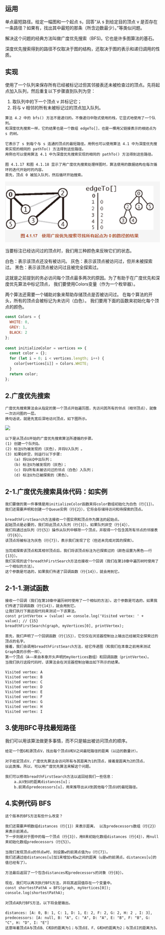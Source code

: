 ##  运用
单点最短路径。给定一幅图和一个起点 s，回答“从 s 到给定目的顶点 v 是否存在一条路径？如果有，找出其中最短的那条（所含边数最少）。”等类似问题。

解决这个问题的经典方法叫做广度优先搜索（BFS)。它也是许多图算法的基石。

深度优先搜索得到的路径不仅取决于图的结构，还取决于图的表示和递归调用的性质。

##  实现
使用了一个队列来保存所有已经被标记过但其邻接表还未被检查过的顶点。先将起点加入队列，然后重复以下步骤直到队列为空：
1. 取队列中的下一个顶点 v 并标记它；
2. 将与 v 相邻的所有未被标记过的顶点加入队列。

```
算法 4.2 中的 bfs() 方法不是递归的。不像递归中隐式使用的栈，它显式地使用了一个队列。
和深度优先搜索一样，它的结果也是一个数组 edgeTo[]，也是一棵用父链接表示的根结点为 s 的树。

它表示了 s 到每个与 s 连通的顶点的最短路径。用例也可以使用算法 4.1 中为深度优先搜索实现的相同的 pathTo() 方法得到这些路径。
用例也可以使用算法 4.1 中为深度优先搜索实现的相同的 pathTo() 方法得到这些路径。

图 4.1.17 和图 4.1.18 显示了用广度优先搜索处理样图时，算法使用的数据结构在每次循环的迭代开始时的内容。
首先，顶点 0 被加入队列，然后循环开始搜索。
```
![](./img/alg-图6.png)


当要标注已经访问过的顶点时，我们用三种颜色来反映它们的状态。

白色：表示该顶点还没有被访问。
灰色：表示该顶点被访问过，但并未被探索过。
黑色：表示该顶点被访问过且被完全探索过。

这就是之前提到的务必访问每个顶点最多两次的原因。为了有助于在广度优先和深度优先算法中标记顶点，
我们要使用Colors变量（作为一个枚举器）。

两个算法还需要一个辅助对象来帮助存储顶点是否被访问过。
在每个算法的开头，所有的顶点会被标记为未访问（白色）。
我们要用下面的函数来初始化每个顶点的颜色。

```javaScript
const Colors = {
  WHITE: 0,
  GREY: 1,
  BLACK: 2
};

const initializeColor = vertices => {
  const color = {};
  for (let i = 0; i < vertices.length; i++) {
    color[vertices[i]] = Colors.WHITE;
  }
  return color;
};
```

##  2.广度优先搜索
```
广度优先搜索算法会从指定的第一个顶点开始遍历图，先访问其所有的邻点（相邻顶点），就像一次访问图的一层。
换句话说，就是先宽后深地访问顶点，如下图所示。
```
![](../img/图6.png)

```
以下是从顶点U开始的广度优先搜索算法所遵循的步骤。
(1) 创建一个队列Q。
(2) 标注U为被发现的（灰色），并将U入队列 。
(3) 如果Q非空，则运行以下步骤:
    (a) 将U从Q中出队列；
    (b) 标注U为被发现的（灰色）；
    (c) 将U所有未被访问过的邻点（白色）入队列；　　
    (d) 标注U为已被探索的（黑色）。
```
##  2-1.广度优先搜索具体代码：如实例
```
我们要做的第一件事情是用initializeColor函数来将color数组初始化为白色（行{1}）。
我们还需要声明和创建一个Queue实例（行{2}），它将会存储待访问和待探索的顶点。

breadthFirstSearch方法接收一个图实例和顶点作为算法的起始点。
起始顶点是必要的，我们将此顶点入队列（行{3}）。如果队列非空（行{4}），
我们将通过出队列（行{5}）操作从队列中移除一个顶点，并取得一个包含其所有邻点的邻接表（行{6}）。
该顶点将被标注为灰色（行{7}），表示我们发现了它（但还未完成对其的探索）。

当完成探索该顶点和其相邻顶点后，我们将该顶点标注为已探索过的（颜色设置为黑色——行{13}）。
我们实现的这个breadthFirstSearch方法也接收一个回调（我们在第10章中遍历树时使用了一个相似的方法）。
这个参数是可选的，如果我们传递了回调函数（行{14}），就会用到它。
```

##  2-1-1.测试函数
```
接收一个回调（我们在第10章中遍历树时使用了一个相似的方法）。这个参数是可选的，如果我们传递了回调函数（行{14}），就会用到它。
让我们执行下面这段代码来测试一下该算法。
const printVertex = (value) => console.log('Visited vertex: ' + value); // {15}
breadthFirstSearch(graph, myVertices[0], printVertex);

首先，我们声明了一个回调函数（行{15}），它仅仅在浏览器控制台上输出已经被完全探索过的顶点的名字。
接着，我们会调用breadthFirstSearch方法，给它传递图（和我们在本章之前用来测试Graph类的示例一样），
第一个顶点（A——来自本章开头声明的myVertices数组）和回调函数（printVertex）。
当我们执行这段代码时，该算法会在浏览器控制台输出如下所示的结果。

Visited vertex: A 
Visited vertex: B 
Visited vertex: C 
Visited vertex: D 
Visited vertex: E 
Visited vertex: F 
Visited vertex: G 
Visited vertex: H 
Visited vertex: I
```

##  3.使用BFC寻找最短路径
我们可以用该算法做更多事情，而不只是输出被访问顶点的顺序。
```
给定一个图G和源顶点V，找出每个顶点U和V之间最短路径的距离（以边的数量计）。

对于给定顶点V，广度优先算法会访问所有与其距离为1的顶点，接着是距离为2的顶点，
以此类推。所以，可以用广度优先算法来解这个问题。

我们可以修改breadthFirstSearch方法以返回给我们一些信息：
    a.从V到U的距离distances[u]；
    b.前溯点predecessors[u]，用来推导出从V到其他每个顶点U的最短路径。
```

##  4.实例代码 BFS
```
这个版本的BFS方法有些什么改变？

我们还需要声明数组distances（行{1}）来表示距离， 以及predecessors数组（行{2}）来表示前溯点。 
下一步则是对于图中的每一个顶点（行{3}），用0来初始化数组distances（行{4}），用null来初始化数组predecessors（行{5}）。

当我们发现顶点u的邻点w时，则设置w的前溯点值为u（行{7}）。
我们还通过给distances[u]加1来增加v和w之间的距离（u是w的前溯点，distances[u]的值已经有了）。

方法最后返回了一个包含distances和predecessors的对象（行{8}）。

现在，我们可以再次执行BFS方法，并将其返回值存在一个变量中。
const shortestPathA = BFS(graph, myVertices[0]); 
console.log(shortestPathA);

对顶点A执行BFS方法，以下将会是输出。

distances: [A: 0, B: 1, C: 1, D: 1, E: 2, F: 2, G: 2, H: 2 , I: 3], 
predecessors: [A: null, B: "A", C: "A", D: "A", E: "B", F: "B", G: "C", H: "D", I: "E"]
这意味着顶点A与顶点B、C和D的距离为1；与顶点E、F、G和H的距离为2；与顶点I的距离为3。
```